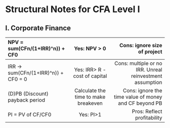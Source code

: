 # Structural Notes for CFA Level I 

## I. Corporate Finance
|NPV = sum(CFn/(1+IRR)^n)) + CF0 | Yes: NPV > 0 |Cons: ignore size of project|
| :------------- | :----------: | -----------: |
|IRR -> sum(CFn/(1+IRR)^n)) + CF0 = 0 | Yes: IRR> R - cost of capital|Cons: multiple or no IRR. Unreal reinvestment assumption|
|(D)PB (Discount) payback period| Calculate the time to make breakeven | Cons: ignore the time value of money and CF beyond PB|
|PI = PV of CF/CF0 |Yes: PI>1|Pros: Reflect profitability|
